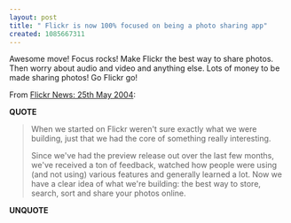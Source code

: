 ```yaml
---
layout: post
title: " Flickr is now 100% focused on being a photo sharing app"
created: 1085667311
---
```

Awesome move!  Focus rocks! Make Flickr the best way to share photos. Then worry about audio and video and anything else.  Lots of money to be made sharing photos!  Go Flickr go!

From <a href="http://www.flickr.com/may_news.gne">Flickr News: 25th May 2004</a>:
<p><strong>QUOTE</strong></p><blockquote>When we started on Flickr weren't sure exactly what we were building, just that we had the core of something really interesting.

Since we've had the preview release out over the last few months, we've received a ton of feedback, watched how people were using (and not using) various features and generally learned a lot. Now we have a clear idea of what we're building: the best way to store, search, sort and share your photos online.</blockquote><p><strong>UNQUOTE</strong></p>

